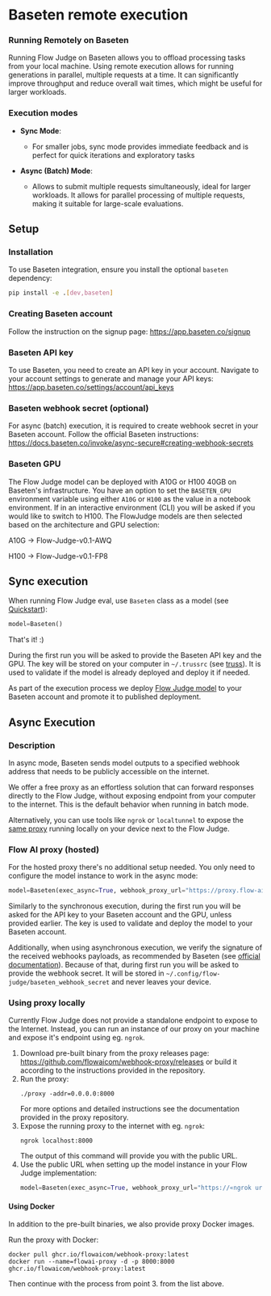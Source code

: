 # Baseten remote execution

### Running Remotely on Baseten

Running Flow Judge on Baseten allows you to offload processing tasks from your local machine.
Using remote execution allows for running generations in parallel, multiple requests at a time.
It can significantly improve throughput and reduce overall wait times, which might be useful for larger workloads.

### Execution modes

- **Sync Mode**:
    - For smaller jobs, sync mode provides immediate feedback and is perfect for quick iterations and exploratory tasks

- **Async (Batch) Mode**:
    - Allows to submit multiple requests simultaneously, ideal for larger workloads. It allows for parallel processing of multiple requests, making it suitable for large-scale
      evaluations.

## Setup

### Installation

To use Baseten integration, ensure you install the optional `baseten` dependency:

```bash
pip install -e .[dev,baseten]
```

### Creating Baseten account

Follow the instruction on the signup page: https://app.baseten.co/signup

### Baseten API key

To use Baseten, you need to create an API key in your account.
Navigate to your account settings to generate and manage your API keys:
https://app.baseten.co/settings/account/api_keys

### Baseten webhook secret (optional)

For async (batch) execution, it is required to create webhook secret in your Baseten account.
Follow the official Baseten instructions:
https://docs.baseten.co/invoke/async-secure#creating-webhook-secrets

### Baseten GPU

The Flow Judge model can be deployed with A10G or H100 40GB on Baseten's infrastructure.
You have an option to set the `BASETEN_GPU` environment variable using either `A10G` or `H100` as the value in a notebook environment.
If in an interactive environment (CLI) you will be asked if you would like to switch to H100.
The FlowJudge models are then selected based on the architecture and GPU selection:

A10G -> Flow-Judge-v0.1-AWQ

H100 -> Flow-Judge-v0.1-FP8

## Sync execution

When running Flow Judge eval, use `Baseten` class as a model
(see [Quickstart](https://github.com/flowaicom/flow-judge?tab=readme-ov-file#quick-start)):

```python
model=Baseten()
```

That's it! :)

During the first run you will be asked to provide the Baseten API key and the GPU.
The key will be stored on your computer in `~/.trussrc` (see [truss](https://docs.baseten.co/truss-reference/overview)).
It is used to validate if the model is already deployed and deploy it if needed.

As part of the execution process we deploy [Flow Judge model](https://huggingface.co/flowaicom/Flow-Judge-v0.1-AWQ) to
your Baseten account and promote it to published
deployment.

## Async Execution

### Description

In async mode, Baseten sends model outputs to a specified webhook address that needs to be publicly accessible on the
internet.

We offer a free proxy as an effortless solution that can forward responses directly to the Flow Judge,
without exposing endpoint from your computer to the internet.
This is the default behavior when running in batch mode.

Alternatively, you can use tools like `ngrok` or `localtunnel` to expose the [same proxy](https://github.com/flowaicom/webhook-proxy) running locally on your device
next to the Flow Judge.

### Flow AI proxy (hosted)

For the hosted proxy there's no additional setup needed. You only need to configure the model instance to work in the
async mode:

```python
model=Baseten(exec_async=True, webhook_proxy_url="https://proxy.flow-ai.dev")
```

Similarly to the synchronous execution, during the first run you will be asked for the API key to your Baseten account and the GPU,
unless provided earlier. The key is used to validate and deploy the model to your Baseten account.

Additionally, when using asynchronous execution, we verify the signature of the received webhooks payloads, as
recommended by Baseten (see [official documentation](https://docs.baseten.co/invoke/async-secure)).
Because of that, during first run you will be asked to provide the webhook secret. It will be stored
in `~/.config/flow-judge/baseten_webhook_secret` and never leaves your device.

### Using proxy locally

Currently Flow Judge does not provide a standalone endpoint to expose to the Internet. Instead, you can run an instance
of our proxy on your machine and expose it's endpoint using eg. `ngrok`.

1. Download pre-built binary from the proxy releases page: https://github.com/flowaicom/webhook-proxy/releases
   or build it according to the instructions provided in the repository.
2. Run the proxy:
    ```shell
    ./proxy -addr=0.0.0.0:8000
    ```
   For more options and detailed instructions see the documentation provided in the proxy repository.
3. Expose the running proxy to the internet with eg. `ngrok`:
    ```shell
    ngrok localhost:8000
    ```
   The output of this command will provide you with the public URL.
4. Use the public URL when setting up the model instance in your Flow Judge implementation:
    ```python
    model=Baseten(exec_async=True, webhook_proxy_url="https://«ngrok url»")
    ```

#### Using Docker

In addition to the pre-built binaries, we also provide proxy Docker images.

Run the proxy with Docker:

```shell
docker pull ghcr.io/flowaicom/webhook-proxy:latest
docker run --name=flowai-proxy -d -p 8000:8000 ghcr.io/flowaicom/webhook-proxy:latest
```

Then continue with the process from point 3. from the list above.
